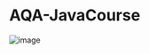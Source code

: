 # AQA-JavaCourse
![image](https://github.com/NikitaPas/AQA-JavaCourse/assets/86974012/04a9bfd2-e593-44e7-982d-77f318ba76d8)
